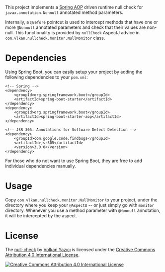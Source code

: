 This project implements a [Spring AOP](http://docs.spring.io/spring/docs/current/spring-framework-reference/html/aop.html)
driven runtime null check for `javax.annotation.Nonnull` annotated method parameters.

Internally, a `@Before` pointcut is used to intercept methods that have one or more `@Nonnull` annotated parameters
and check that their values are non-null. This functionality is provided by `nullCheck` AspectJ advice in
`com.vlkan.nullcheck.monitor.NullMonitor` class.

Dependencies
============

Using Spring Boot, you can easily setup your project by adding the following dependencies to your `pom.xml`:

    <!-- Spring -->
    <dependency>
        <groupId>org.springframework.boot</groupId>
        <artifactId>spring-boot-starter</artifactId>
    </dependency>
    <dependency>
        <groupId>org.springframework.boot</groupId>
        <artifactId>spring-boot-starter-aop</artifactId>
    </dependency>

    <!-- JSR 305: Annotations for Software Defect Detection -->
    <dependency>
        <groupId>com.google.code.findbugs</groupId>
        <artifactId>jsr305</artifactId>
        <version>3.0.0</version>
    </dependency>

For those who do not want to use Spring Boot, they are free to add individual dependencies manually.

Usage
=====

Copy `com.vlkan.nullcheck.monitor.NullMonitor` to your project, under the directory where you keep your `@Aspect`s -- or
just simply go with `monitor` directory. Whenever you use a method parameter with `@Nonnull` annotation, it will be
intercepted by the aspect.

License
=======

The [null-check](https://github.com/vy/null-check/) by [Volkan Yazıcı](http://vlkan.com/) is licensed under the
[Creative Commons Attribution 4.0 International License](http://creativecommons.org/licenses/by/4.0/).

[![Creative Commons Attribution 4.0 International License](http://i.creativecommons.org/l/by/4.0/80x15.png)](http://creativecommons.org/licenses/by/4.0/)
